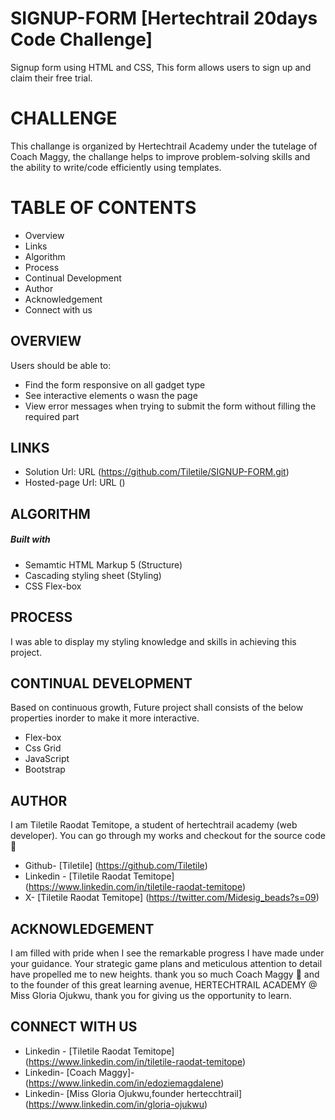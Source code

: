 # SIGNUP-FORM [Hertechtrail 20days Code Challenge]

Signup form using HTML and CSS, This form allows users to sign up and claim their free trial.

# CHALLENGE
This challange is organized by Hertechtrail Academy under the tutelage of Coach Maggy, the challange helps to improve problem-solving skills and the ability to write/code efficiently using templates.

# TABLE OF CONTENTS
- Overview
- Links
- Algorithm
- Process
- Continual Development
- Author
- Acknowledgement
- Connect with us

## OVERVIEW
Users should be able to:

- Find the form responsive on all gadget type
- See interactive elements o wasn the page
- View error messages when trying to submit the form without filling the required part

## LINKS
- Solution Url: URL (https://github.com/Tiletile/SIGNUP-FORM.git)
- Hosted-page Url: URL ()

 ## ALGORITHM
##### Built with 
- Semamtic HTML Markup 5 (Structure)
- Cascading styling sheet (Styling)
- CSS Flex-box

## PROCESS
I was able to display my styling knowledge and skills in achieving this project.

## CONTINUAL DEVELOPMENT
Based on continuous growth, Future project shall consists of the below properties inorder to make it more interactive.
- Flex-box
- Css Grid
- JavaScript
- Bootstrap

## AUTHOR
I am Tiletile Raodat Temitope, a student of hertechtrail academy (web developer).
You can go through my works and checkout for the source code  🔽
- Github- [Tiletile] (https://github.com/Tiletile)
- Linkedin - [Tiletile Raodat Temitope] (https://www.linkedin.com/in/tiletile-raodat-temitope)
- X- [Tiletile Raodat Temitope] (https://twitter.com/Midesig_beads?s=09)


## ACKNOWLEDGEMENT
I am filled with pride when I see the remarkable progress I have made under your guidance. Your strategic game plans and meticulous attention to detail have propelled me to new heights.
thank you so much Coach Maggy 🥰 and to the founder of this great learning avenue, HERTECHTRAIL ACADEMY @ Miss Gloria Ojukwu, thank you for giving us the opportunity to learn. 

## CONNECT WITH US
- Linkedin - [Tiletile Raodat Temitope] (https://www.linkedin.com/in/tiletile-raodat-temitope)
- Linkedin- [Coach Maggy]- (https://www.linkedin.com/in/edoziemagdalene)
- Linkedin- [Miss Gloria Ojukwu,founder hertecchtrail] (https://www.linkedin.com/in/gloria-ojukwu)

